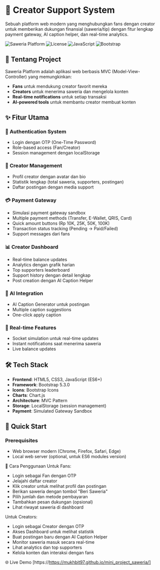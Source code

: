 
# 🎨 Creator Support System

Sebuah platform web modern yang menghubungkan fans dengan creator untuk memberikan dukungan finansial (saweria/tip) dengan fitur lengkap payment gateway, AI caption helper, dan real-time analytics.

![Saweria Platform](https://img.shields.io/badge/Version-1.0.0-blue.svg)
![License](https://img.shields.io/badge/License-MIT-green.svg)
![JavaScript](https://img.shields.io/badge/JavaScript-ES6+-yellow.svg)
![Bootstrap](https://img.shields.io/badge/Bootstrap-5.3.0-purple.svg)

## 📖 Tentang Project

Saweria Platform adalah aplikasi web berbasis MVC (Model-View-Controller) yang memungkinkan:
- **Fans** untuk mendukung creator favorit mereka
- **Creators** untuk menerima saweria dan mengelola konten
- **Real-time notifications** untuk setiap transaksi
- **AI-powered tools** untuk membantu creator membuat konten

## ✨ Fitur Utama

### 🔐 **Authentication System**
- Login dengan OTP (One-Time Password)
- Role-based access (Fan/Creator)
- Session management dengan localStorage

### 👥 **Creator Management**
- Profil creator dengan avatar dan bio
- Statistik lengkap (total saweria, supporters, postingan)
- Daftar postingan dengan media support

### 💳 **Payment Gateway**
- Simulasi payment gateway sandbox
- Multiple payment methods (Transfer, E-Wallet, QRIS, Card)
- Quick amount buttons (Rp 10K, 25K, 50K, 100K)
- Transaction status tracking (Pending → Paid/Failed)
- Support messages dari fans

### 📊 **Creator Dashboard**
- Real-time balance updates
- Analytics dengan grafik harian
- Top supporters leaderboard
- Support history dengan detail lengkap
- Post creation dengan AI Caption Helper

### 🤖 **AI Integration**
- AI Caption Generator untuk postingan
- Multiple caption suggestions
- One-click apply caption

### 🔄 **Real-time Features**
- Socket simulation untuk real-time updates
- Instant notifications saat menerima saweria
- Live balance updates

## 🛠 Tech Stack

- **Frontend**: HTML5, CSS3, JavaScript (ES6+)
- **Framework**: Bootstrap 5.3.0
- **Icons**: Bootstrap Icons
- **Charts**: Chart.js
- **Architecture**: MVC Pattern
- **Storage**: LocalStorage (session management)
- **Payment**: Simulated Gateway Sandbox

## 🚀 Quick Start

### Prerequisites
- Web browser modern (Chrome, Firefox, Safari, Edge)
- Local web server (optional, untuk ES6 modules version)

🎯 Cara Penggunaan 
Untuk Fans: 

  - Login sebagai Fan dengan OTP
  - Jelajahi daftar creator
  - Klik creator untuk melihat profil dan postingan
  - Berikan saweria dengan tombol "Beri Saweria"
  - Pilih jumlah dan metode pembayaran
  - Tambahkan pesan dukungan (opsional)
  - Lihat riwayat saweria di dashboard
     

Untuk Creators: 

  - Login sebagai Creator dengan OTP
  - Akses Dashboard untuk melihat statistik
  - Buat postingan baru dengan AI Caption Helper
  - Monitor saweria masuk secara real-time
  - Lihat analytics dan top supporters
  - Kelola konten dan interaksi dengan fans

🌐 Live Demo
[https://https://mukhbit97.github.io/mini_project_saweria/]

     
